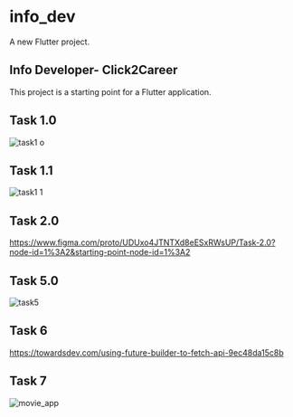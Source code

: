 # info_dev

A new Flutter project.

## Info Developer- Click2Career

This project is a starting point for a Flutter application.

## Task 1.0
![task1 o](https://user-images.githubusercontent.com/48079501/193443411-e71a8a72-2dfc-4434-b25a-5dcdffef3302.jpg)
## Task 1.1
![task1 1](https://user-images.githubusercontent.com/48079501/193443295-8510779c-a0e3-4017-85da-074e69037a29.jpg)
## Task 2.0

https://www.figma.com/proto/UDUxo4JTNTXd8eESxRWsUP/Task-2.0?node-id=1%3A2&starting-point-node-id=1%3A2

## Task 5.0

![task5](https://user-images.githubusercontent.com/48079501/195982953-ccede538-8b69-4faa-86f0-d83cb9413316.gif)

## Task 6

https://towardsdev.com/using-future-builder-to-fetch-api-9ec48da15c8b

## Task 7
![movie_app](https://user-images.githubusercontent.com/48079501/196752044-68a3102c-40fe-4de7-ab89-da0c1e68747f.gif)
